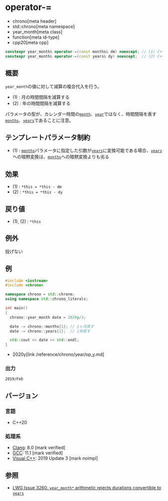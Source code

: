 # operator-=
* chrono[meta header]
* std::chrono[meta namespace]
* year_month[meta class]
* function[meta id-type]
* cpp20[meta cpp]

```cpp
constexpr year_month& operator-=(const months& dm) noexcept; // (1) C++20
constexpr year_month& operator-=(const years& dy) noexcept;  // (2) C++20
```

## 概要
`year_month`の値に対して減算の複合代入を行う。

- (1) : 月の時間間隔を減算する
- (2) : 年の時間間隔を減算する

パラメータの型が、カレンダー時間の[`month`](/reference/chrono/month.md)、[`year`](/reference/chrono/year.md)ではなく、時間間隔を表す[`months`](/reference/chrono/duration_aliases.md)、[`years`](/reference/chrono/duration_aliases.md)であることに注意。


## テンプレートパラメータ制約
- (1) : [`months`](/reference/chrono/duration_aliases.md)パラメータに指定した引数が[`years`](/reference/chrono/duration_aliases.md)に変換可能である場合、[`years`](/reference/chrono/duration_aliases.md)への暗黙変換は、[`months`](/reference/chrono/duration_aliases.md)への暗黙変換よりも劣る


## 効果
- (1) : `*this = *this - dm`
- (2) : `*this = *this - dy`


## 戻り値
- (1), (2) : `*this`


## 例外
投げない


## 例
```cpp example
#include <iostream>
#include <chrono>

namespace chrono = std::chrono;
using namespace std::chrono_literals;

int main()
{
  chrono::year_month date = 2020y/3;

  date -= chrono::months{1}; // 1ヶ月戻す
  date -= chrono::years{1};  // 1年戻す

  std::cout << date << std::endl;
}
```
* 2020y[link /reference/chrono/year/op_y.md]

### 出力
```
2019/Feb
```

## バージョン
### 言語
- C++20

### 処理系
- [Clang](/implementation.md#clang): 8.0 [mark verified]
- [GCC](/implementation.md#gcc): 11.1 [mark verified]
- [Visual C++](/implementation.md#visual_cpp): 2019 Update 3 [mark noimpl]


## 参照
- [LWG Issue 3260. `year_month*` arithmetic rejects durations convertible to `years`](http://www.open-std.org/jtc1/sc22/wg21/docs/papers/2020/p2117r0.html#3260)
